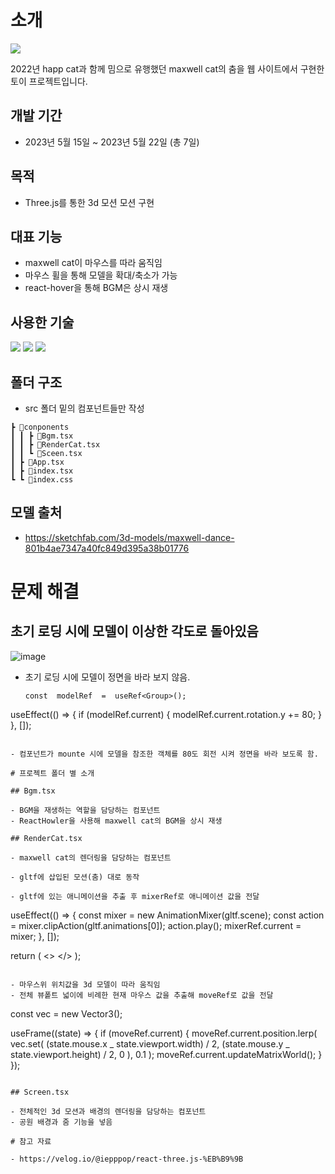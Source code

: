 # 소개

![](https://velog.velcdn.com/images/minmin_jam/post/1a9e29a5-37cc-4a41-b8c5-52051f20abc0/image.gif)

2022년 happ cat과 함께 밈으로 유행했던 maxwell cat의 춤을 웹 사이트에서 구현한 토이 프로젝트입니다.

## 개발 기간

- 2023년 5월 15일 ~ 2023년 5월 22일 (총 7일)

## 목적

- Three.js를 통한 3d 모션 모션 구현

## 대표 기능

- maxwell cat이 마우스를 따라 움직임
- 마우스 휠을 통해 모델을 확대/축소가 가능
- react-hover을 통해 BGM은 상시 재생

## 사용한 기술

<img src="https://img.shields.io/badge/react-61dafb?style=for-the-badge&logo=React&logoColor=white">
<img src="https://img.shields.io/badge/Typescript-3178c6?style=for-the-badge&logo=Typescript&logoColor=white">
<img src="https://img.shields.io/badge/Three.js-000?style=for-the-badge&logo=Three.js&logoColor=white">

## 폴더 구조

- src 폴더 밑의 컴포넌트들만 작성

```
┣ 📂conponents
┃ ┃ ┣ 📜Bgm.tsx
┃ ┃ ┣ 📜RenderCat.tsx
┃ ┃ ┗ 📜Sceen.tsx
┃ ┣ 📜App.tsx
┃ ┣ 📜index.tsx
┗ ┗ 📜index.css
```

## 모델 출처

- https://sketchfab.com/3d-models/maxwell-dance-801b4ae7347a40fc849d395a38b01776

# 문제 해결

## 초기 로딩 시에 모델이 이상한 각도로 돌아있음

![image](https://github.com/Minminjamin/Dance-the-Maxwell/assets/122540708/6987b94c-e3fb-4361-a126-df8c618570f9)

- 초기 로딩 시에 모델이 정면을 바라 보지 않음.

  ```
  const  modelRef  =  useRef<Group>();
  ```

useEffect(() => {
if (modelRef.current) {
modelRef.current.rotation.y += 80;
}
}, []);

```

- 컴포넌트가 mounte 시에 모델을 참조한 객체를 80도 회전 시켜 정면을 바라 보도록 함.

# 프로젝트 폴더 별 소개

## Bgm.tsx

- BGM을 재생하는 역할을 담당하는 컴포넌트
- ReactHowler을 사용해 maxwell cat의 BGM을 상시 재생

## RenderCat.tsx

- maxwell cat의 렌더링을 담당하는 컴포넌트

- gltf에 삽입된 모션(춤) 대로 동작

- gltf에 있는 애니메이션을 추출 후 mixerRef로 애니메이션 값을 전달

```

useEffect(() => {
const mixer = new AnimationMixer(gltf.scene);
const action = mixer.clipAction(gltf.animations[0]);
action.play();
mixerRef.current = mixer;
}, []);

return (
<>
<primitive  object={gltf.scene} scale={0.1} ref={modelRef} />
</>
);

```

- 마우스위 위치값을 3d 모델이 따라 움직임
- 전체 뷰퐅트 넓이에 비례한 현재 마우스 값을 추출해 moveRef로 값을 전달
```

const vec = new Vector3();

useFrame((state) => {
if (moveRef.current) {
moveRef.current.position.lerp(
vec.set(
(state.mouse.x _ state.viewport.width) / 2,
(state.mouse.y _ state.viewport.height) / 2,
0
),
0.1
);
moveRef.current.updateMatrixWorld();
}
});

```

## Screen.tsx

- 전체적인 3d 모션과 배경의 렌더링을 담당하는 컴포넌트
- 공원 배경과 줌 기능을 넣음

# 참고 자료

- https://velog.io/@iepppop/react-three.js-%EB%B9%9B
```
